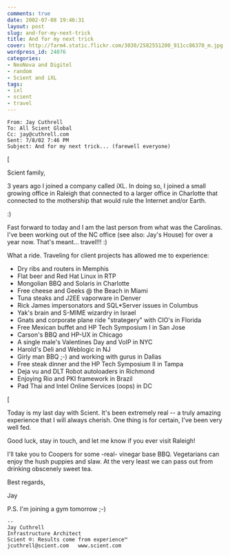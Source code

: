 ```yaml
---
comments: true
date: 2002-07-08 19:46:31
layout: post
slug: and-for-my-next-trick
title: And for my next trick
cover: http://farm4.static.flickr.com/3030/2582551200_911cc86370_m.jpg
wordpress_id: 24076
categories:
- NeoNova and Digitel
- random
- Scient and iXL
tags:
- ixl
- scient
- travel
---
```


<a href="http://www.flickr.com/photos/jcuthrell/11394363596/" title="Scient by qthrul, on Flickr"></a>
    
    From: Jay Cuthrell
    To: All Scient Global
    Cc: jay@cuthrell.com
    Sent: 7/8/02 7:46 PM
    Subject: And for my next trick... (farewell everyone)



[

Scient family,

3 years ago I joined a company called iXL. In doing so, I joined a small growing office in Raleigh that connected to a larger office in Charlotte that connected to the mothership that would rule the Internet and/or Earth.

:)

Fast forward to today and I am the last person from what was the Carolinas. I've been working out of the NC office (see also: Jay's House) for over a year now. That's meant... travel!!! :)

What a ride. Traveling for client projects has allowed me to experience:


    
- Dry ribs and routers in Memphis
- Flat beer and Red Hat Linux in RTP
- Mongolian BBQ and Solaris in Charlotte
- Free cheese and Geeks @ the Beach in Miami
- Tuna steaks and J2EE vaporware in Denver
- Rick James impersonators and SQL*Server issues in Columbus
- Yak's brain and S-MIME wizardry in Israel
- Gnats and corporate plane ride "strategery" with CIO's in Florida
- Free Mexican buffet and HP Tech Symposium I in San Jose
- Carson's BBQ and HP-UX in Chicago
- A single male's Valentines Day and VoIP in NYC
- Harold's Deli and Weblogic in NJ
- Girly man BBQ ;-) and working with gurus in Dallas
- Free steak dinner and the HP Tech Symposium II in Tampa
- Deja vu and DLT Robot autoloaders in Richmond
- Enjoying Rio and PKI framework in Brazil
- Pad Thai and Intel Online Services (oops) in DC


[

Today is my last day with Scient. It's been extremely real -- a truly amazing experience that I will always cherish. One thing is for certain, I've been very well fed.

Good luck, stay in touch, and let me know if you ever visit Raleigh!

I'll take you to Coopers for some -real- vinegar base BBQ. Vegetarians can enjoy the hush puppies and slaw. At the very least we can pass out from drinking obscenely sweet tea.

Best regards,

Jay

P.S. I'm joining a gym tomorrow ;-)


    
    --
    Jay Cuthrell
    Infrastructure Architect
    Scient ®: Results come from experience™
    jcuthrell@scient.com   www.scient.com
